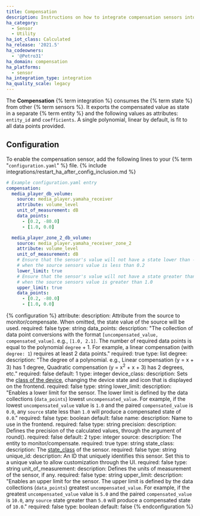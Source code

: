 ```yaml
---
title: Compensation
description: Instructions on how to integrate compensation sensors into Home Assistant.
ha_category:
  - Sensor
  - Utility
ha_iot_class: Calculated
ha_release: '2021.5'
ha_codeowners:
  - '@Petro31'
ha_domain: compensation
ha_platforms:
  - sensor
ha_integration_type: integration
ha_quality_scale: legacy
---
```


The **Compensation** {% term integration %} consumes the {% term state %} from other {% term sensors %}. It exports the compensated value as state in a separate {% term entity %} and the following values as attributes: `entity_id` and `coefficients`. A single polynomial, linear by default, is fit to all data points provided.

## Configuration

To enable the compensation sensor, add the following lines to your {% term "`configuration.yaml`" %} file.
{% include integrations/restart_ha_after_config_inclusion.md %}

```yaml
# Example configuration.yaml entry
compensation:
  media_player_db_volume:
    source: media_player.yamaha_receiver
    attribute: volume_level
    unit_of_measurement: dB
    data_points:
      - [0.2, -80.0]
      - [1.0, 0.0]

  media_player_zone_2_db_volume:
    source: media_player.yamaha_receiver_zone_2
    attribute: volume_level
    unit_of_measurement: dB
    # Ensure that the sensor's value will not have a state lower than -80.0
    # when the source sensors value is less than 0.2
    lower_limit: true
    # Ensure that the sensor's value will not have a state greater than 0.0
    # when the source sensors value is greater than 1.0
    upper_limit: true
    data_points:
      - [0.2, -80.0]
      - [1.0, 0.0]
```

{% configuration %}
attribute:
  description: Attribute from the source to monitor/compensate. When omitted, the state value of the source will be used.
  required: false
  type: string
data_points:
  description: "The collection of data point conversions with the format `[uncompensated_value, compensated_value]`.  e.g., `[1.0, 2.1]`. The number of required data points is equal to the polynomial `degree` + 1. For example, a linear compensation (with `degree: 1`) requires at least 2 data points."
  required: true
  type: list
degree:
  description: "The degree of a polynomial. e.g., Linear compensation (y = x + 3) has 1 degree, Quadratic compensation (y = x<sup>2</sup> + x + 3) has 2 degrees, etc."
  required: false
  default: 1
  type: integer
device_class:
  description: Sets the [class of the device](/integrations/sensor#device-class), changing the device state and icon that is displayed on the frontend.
  required: false
  type: string
lower_limit:
  description: "Enables a lower limit for the sensor. The lower limit is defined by the data collections (`data_points`) lowest `uncompensated_value`. For example, if the lowest `uncompensated_value` value is `1.0` and the paired `compensated_value` is `0.0`, any `source` state less than `1.0` will produce a compensated state of `0.0`."
  required: false
  type: boolean
  default: false
name:
  description: Name to use in the frontend.
  required: false
  type: string
precision:
  description: Defines the precision of the calculated values, through the argument of round().
  required: false
  default: 2
  type: integer
source:
  description: The entity to monitor/compensate.
  required: true
  type: string
state_class:
  description: The [state_class](https://developers.home-assistant.io/docs/core/entity/sensor#available-state-classes) of the sensor.
  required: false
  type: string
unique_id:
  description: An ID that uniquely identifies this sensor. Set this to a unique value to allow customization through the UI.
  required: false
  type: string
unit_of_measurement:
  description: Defines the units of measurement of the sensor, if any.
  required: false
  type: string
upper_limit:
  description: "Enables an upper limit for the sensor. The upper limit is defined by the data collections (`data_points`) greatest `uncompensated_value`. For example, if the greatest `uncompensated_value` value is `5.0` and the paired `compensated_value` is `10.0`, any `source` state greater than `5.0` will produce a compensated state of `10.0`."
  required: false
  type: boolean
  default: false
{% endconfiguration %}
